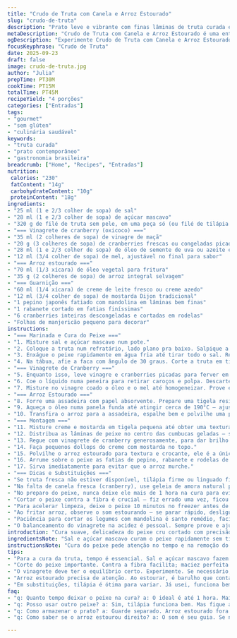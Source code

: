 ```yaml
---
title: "Crudo de Truta com Canela e Arroz Estourado"
slug: "crudo-de-truta"
description: "Prato leve e vibrante com finas lâminas de truta curada em mistura salgada e adocicada, aromatizado por vinagrete de cranberry e finalizado com arroz selvagem estourado para crocância. Tem variações fundamentais para texturas e sabores frescos, com toques de creme e mostarda para equilibrar, além de fatias delicadas de legumes que dão frescor e cor. Ideal para entradas sofisticadas sem glúten, lactose ou ovos, que também aceitam ajustes simples na bancada, como troca de óleo e ingredientes, garantindo flexibilidade na cozinha."
metaDescription: "Crudo de Truta com Canela e Arroz Estourado é uma entrada leve, fresca e cheia de texturas. Um prato incrível e colorido que vai surpreender."
ogDescription: "Experimente Crudo de Truta com Canela e Arroz Estourado. Sabor leve e vibrante com um toque crocante que não pode faltar."
focusKeyphrase: "Crudo de Truta"
date: 2025-09-23
draft: false
image: crudo-de-truta.jpg
author: "Julia"
prepTime: PT30M
cookTime: PT15M
totalTime: PT45M
recipeYield: "4 porções"
categories: ["Entradas"]
tags:
- "gourmet"
- "sem glúten"
- "culinária saudável"
keywords:
- "truta curada"
- "prato contemporâneo"
- "gastronomia brasileira"
breadcrumb: ["Home", "Recipes", "Entradas"]
nutrition: 
 calories: "230"
 fatContent: "14g"
 carbohydrateContent: "10g"
 proteinContent: "18g"
ingredients:
- "25 ml (1 e 2/3 colher de sopa) de sal"
- "28 ml (1 e 2/3 colher de sopa) de açúcar mascavo"
- "320 g de filé de truta sem pele, em uma peça só (ou filé de tilápia para toque mais suave)"
- "=== Vinagrete de cranberry (oxicoco) ==="
- "35 ml (2 colheres de sopa) de vinagre de maçã"
- "20 g (3 colheres de sopa) de cranberries frescas ou congeladas picadas"
- "28 ml (1 e 2/3 colher de sopa) de óleo de semente de uva ou azeite extra virgem"
- "12 ml (3/4 colher de sopa) de mel, ajustável no final para sabor"
- "=== Arroz estourado ==="
- "70 ml (1/3 xícara) de óleo vegetal para fritura"
- "35 g (2 colheres de sopa) de arroz integral selvagem"
- "=== Guarnição ==="
- "60 ml (1/4 xícara) de creme de leite fresco ou creme azedo"
- "12 ml (3/4 colher de sopa) de mostarda Dijon tradicional"
- "1 pepino japonês fatiado com mandolina em lâminas bem finas"
- "1 rabanete cortado em fatias finíssimas"
- "6 cranberries inteiras descongeladas e cortadas em rodelas"
- "Folhas de manjericão pequeno para decorar"
instructions:
- "=== Marinada e Cura do Peixe ==="
- "1. Misture sal e açúcar mascavo num pote."
- "2. Coloque a truta num refratário, lado plano pra baixo. Salpique a mistura encima, aperte pra aderir. Cubra com filme plástico. Leve à geladeira por 50 minutos. Se passar 1 hora e 15, também dá, mas cuidado para não ficar chewy."
- "3. Enxágue o peixe rapidamente em água fria até tirar todo o sal. Remova o excesso de umidade com papel toalha."
- "4. Na tábua, afie a faca com ângulo de 30 graus. Corte a truta em tiras finíssimas contra a fibra para manter maciez. Arrume numa travessa fria, cubra com filme. Guardar na geladeira até usar, podendo ficar até 24h sem perder frescor."
- "=== Vinagrete de Cranberry ==="
- "5. Enquanto isso, leve vinagre e cranberries picadas para ferver em fogo médio. Quando começar a borbulhar, desligue e deixe amornar por 35 minutos. Pode ferver pouco e deixar as frutas perderem firmeza, o ideal é extrair só aroma e acidez."
- "6. Coe o líquido numa peneira para retirar caroços e polpa. Descarte ou use pour compostagem as fibras das cranberries."
- "7. Misture no vinagre coado o óleo e o mel até homogeneizar. Prove e ajuste a doçura colocando mais mel se achar necessário. Reserve na geladeira até a montagem."
- "=== Arroz Estourado ==="
- "8. Forre uma assadeira com papel absorvente. Prepare uma tigela resistente ao calor com uma peneira dentro para escorrer o arroz."
- "9. Aqueça o óleo numa panela funda até atingir cerca de 190°C – ajuste pelo cheiro de óleo quente, cuidado pra não fumegar. Jogue o arroz selvagem e mexa com rapidez; ele vai começar a estourar ao largo do fogo. O barulho é seu indicativo pra desligar imediatamente e escorrer rápido, antes de queimar."
- "10. Transfira o arroz para a assadeira, espalhe bem e polvilhe uma pitada de sal. Espere esfriar, vai ficar crocante. Guarde em pote fechado fora da geladeira por até 1 semana."
- "=== Montagem ==="
- "11. Misture creme e mostarda em tigela pequena até obter uma textura lisa, sem quebrar o creme. Pode usar saco de confeitar para aplicar como pontos elegantes. Se não tiver, uma colher serve bem."
- "12. Distribua as lâminas de peixe no centro das cumbucas geladas – sempre gelar a louça pra manter frescor do prato."
- "13. Regue com vinagrete de cranberry generosamente, para dar brilho e umidade."
- "14. Faça pequenos dollops do creme com mostarda no topo."
- "15. Polvilhe o arroz estourado para textura e crocante, ele é a única coisa que equilibra o molhado do creme e do vinagrete."
- "16. Arrume sobre o peixe as fatias de pepino, rabanete e rodelas de cranberries, jogando pétalas verdes de manjericão no final para aroma e cor."
- "17. Sirva imediatamente para evitar que o arroz murche."
- "=== Dicas e Substituições ==="
- "Se truta fresca não estiver disponível, tilápia firme ou linguado fino funcionam – só preste atenção na textura para cortar bem fininho. Troque o mel por xarope de agave para versões veganas. Para o creme, iogurte grego bem espesso é uma alternativa, porém perca parte daquele toque amanteigado clássico."
- "Na falta de canela fresca (cranberry), use geleia de amora natural para o vinagrete, vai dar aquela acidez frutada mais suave. O arroz pode ser substituído por quinoa inflada para crocância diferente."
- "No preparo do peixe, nunca deixe ele mais de 1 hora na cura para evitar ficar salgado demais e alterar sabor natural."
- "Cortar o peixe contra a fibra é crucial – fiz errado uma vez, ficou duro, quase desperdício."
- "Para acelerar limpeza, deixe o peixe 10 minutos no freezer antes de cortar, favorece fatias finas."
- "Ao fritar arroz, observe o som estourando – se parar rápido, desligue para não queimar e amargar."
- "Paciência para cortar os legumes com mandolina é santo remédio, facilita apresentação e textura."
- "O balanceamento do vinagrete na acidez é pessoal. Sempre prove e ajuste antes de montar. Mel muito forte mata o frescor."
introduction: "Cura suave, delicadeza do peixe cru cortado com precisão. O toque ácido e adocicado do vinagrete de cranberry dá vida, enquanto o arroz estourado traz crocância inesperada. A montagem olha para o frescor na paleta de cores: verde do manjericão, vermelho rubi das frutas, brancura sutil das fatias de rabanete e pepino. Não é só entrada, é um treinamento para entender texturas contrapostas. Misturar ingredientes e técnicas de diferentes cozinhas aos poucos me levou aqui. O segredo? Respeitar o peixe, usar temperatura baixa e olhar na hora de cortar. Visual e aroma antes de provar – aí o sucesso."
ingredientsNote: "Sal e açúcar mascavo curam o peixe rapidamente sem tirar maciez, mas controle o tempo para evitar excesso de sal. Trazer truta, mas tilápia funciona – ajuste cortes e texturas. Vinagrete feito com cranberries frescas ou congeladas; no Brasil, oxicoco é substituto padrão, mas não funciona igual a cranberry tradicional. Óleo de semente de uva neutro é melhor que azeite pra não roubar sabor, mas azeite extra-virgem pode substituir para perfil mais rústico. No arroz estourado, arroz selvagem faz estouradinho incrível, porém arroz integral ou quinoa pipoca diferente; cuidado com temperatura do óleo para não queimar. Para guarnição, creme de leite fresco é clássico, mas creme azedo ou iogurte grego podem entrar. Mostarda à Dijon, mas use mostarda rústica se gostar de grão, implica mais textura."
instructionsNote: "Cura do peixe pede atenção no tempo e na remoção do sal; enxágue bem para não prevalecer o salgado. Fatiar contra a fibra garante maciez e apresentação delicada, faca afiada é obrigação. Ferver vinagre e cranberries para extrair sabor, deixar amornar e coar evita pedaços indesejados que quebram textura. Vinagrete exige prova para equilibrar mel e acidez – muito doce perde contraste. O arroz estourado pede foco no barulho: quando parar de estourar, retire do óleo antes que amargue. Secar em papel absorvente e salgar na hora. Na montagem, louça fria até o último minuto mantém frescor; a disposição das fatias e guarnições importa visualmente, mas o toque final é o creme com mostarda, aplicável a gosto com saco de confeitar para jogo de texturas."
tips:
- "Para a cura da truta, tempo é essencial. Sal e açúcar mascavo fazem milagre na maciez. Mas nada de exagero. Caso contrário, textura fica estranha. Enxágue sempre bem depois."
- "Corte do peixe importante. Contra a fibra facilita; maciez perfeita. A faca precisa estar bem afiada. Já tentei cortar com faca cega, resultado decepcionante. Prefira sempre lâminas finas."
- "O vinagrete deve ter o equilíbrio certo. Experimente. Se necessário, adicione mais mel ou vinagre. O ideal é acidez equilibrada. Vinagre muito doce estraga o frescor do prato."
- "Arroz estourado precisa de atenção. Ao estourar, é barulho que conta. Se parar rápido, desligue o fogo. E depois escorra rápido. O tempo é crucial para não amargar."
- "Em substituições, tilápia é ótima para variar. Já usei, funciona bem. Para o vinagrete, geleia de amora é boa opção. Lembre-se de ajustar a acidez."
faq:
- "q: Quanto tempo deixar o peixe na cura? a: O ideal é até 1 hora. Mais que isso, fica salgado. Mas até 1h15 dá. Enxágue bem após a cura."
- "q: Posso usar outro peixe? a: Sim, tilápia funciona bem. Mas fique atento à textura. Fatiar fininho é essencial. Linguado também é bom."
- "q: Como armazenar o prato? a: Guarde separado. Arroz estourado fora da geladeira. O peixe precisa de frio. Pode durar até 24h, mas frescor é melhor."
- "q: Como saber se o arroz estourou direito? a: O som é seu guia. Se não ouvir mais estalos, retire do óleo. Se queimar, amargo é certo. Fica atenção ampla."

---
```

